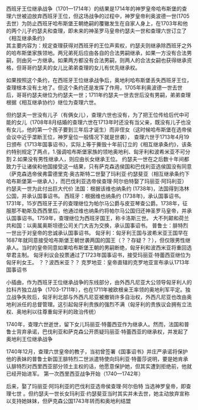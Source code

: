 西班牙王位继承战争（1701—1714年）的结果是1714年的神罗皇帝哈布斯堡的查理六世被迫放弃西班牙王位，但这场战争的过程中，神罗皇帝利奥波德一世(1705去世）为防止西班牙哈布斯堡王朝绝嗣的覆辙发生在自家人身上，在1703年和他的两个儿子约瑟夫和查理，即未来的神圣罗马皇帝约瑟夫一世和查理六世订立了《相互继承条约》\
其主要内容为：规定查理获得对西班牙的王位声索权，约瑟夫则继承除西班牙之外的哈布斯堡家族领地。两兄弟死后应由各自的合法男嗣继承，如果一方没有合法男嗣，则由另一方继承。如果两方都没有合法男嗣，则两人的合法女嗣也获得继承资格，但哥哥约瑟夫的女儿比弟弟查理的女儿有优先继承权。

如果按照这个条约，在西班牙王位继承战争后，奥地利哈布斯堡丢失西班牙王位，查理根本没有土地了。但这个条约还是发挥了作用，1705年利奥波德一世去世后，哥哥约瑟夫继位为约瑟夫一世；1711年约瑟夫一世去世后没有男嗣，弟弟查理根据《相互继承协约》继位为查理六世。

但约瑟夫一世没有儿子（有俩女儿），查理六世也没有，为了把王位传给后代中可能的女儿（1708年8月结婚的查理六世在1713年时还没有当父亲，既没有儿子也没有女儿，他的第一个孩子要到三年后才诞生）而非侄女（这时候哈布斯堡在选帝侯会议中近乎垄断王位，神罗皇位一般情况下就是世袭）， 查理六世于1713年4月19日颁布《1713年国事诏书》，实际上等于撕毁十年前订立的《相互继承条约》，该条约特别规定了两点，1.强调哈布斯堡家族的领地奥地利、匈牙利和波希米亚不可分割 2.如果没有男性继承人，则应由长女继承王位。
约瑟夫一世在之后数十年间都致力于让诸侯和他国接受这一结果，只有萨克森选侯国和巴伐利亚选侯国没有同意（萨克森选帝侯弗雷德里克·奥古斯特二世娶了玛利亚·约瑟斐亚（相互继承条约下哈布斯堡第一继承人），而巴伐利亚选帝侯查理·阿尔伯特娶了玛丽亚·阿玛利亚）
约瑟夫一世为此付出巨大代价
法国：根据该维也纳条约 (1738年)，法国得到洛林公国，并承认国事诏书。
西班牙：根据维也纳条约 (1738年)，承认国事诏书。 1731年，15岁西班牙王子的查理继位为帕尔马公爵与皮亚琴查公爵。1738年，征服那不勒斯及西西里后，他通过维也纳条约将帕尔马公国归还神圣罗马皇帝，并承认国事诏书。1759年，查理继位为西班牙国王，称卡洛斯三世。
大不列颠和荷兰共和国：以奥属奥斯坦德公司关门大吉为交换，承认国事诏书。
普鲁士：腓特烈一世出于对皇帝的忠诚承认国事诏书。
匈牙利：匈牙利王国与波希米亚王国早在1687年就同意接受哈布斯堡王朝世袭两国的国王（？？存疑？？），但仅限男性继承人。当时的皇帝同意如果哈布斯堡王朝的男嗣断绝，匈牙利和波西米亚将重回选举君主制。 匈牙利议会投票通过了1723年国事诏书，接受玛丽亚·特蕾西亚继位为匈牙利女王。
？？波西米亚？？
克罗地亚：皇帝直辖的克罗地亚宣布承认1713年国事诏书

小插曲，作为西班牙王位继承战争的东线部分，由外西凡尼亚大公领导匈牙利人的拉科齐独立战争（1703-1711年），也在1711年被欧根亲王率领的奥地利军平定。独立战争失败后，匈牙利北部与外西凡尼亚被撤销许多自治权，外西凡尼亚也改由奥地利派任的总督管理。这引起匈牙利贵族的强烈不满（匈牙利的贵族议会拥有立法权、奥地利以往尊重匈牙利的政治传统） 

1740年，查理六世逝世，留下女儿玛丽亚·特蕾西亚作为继承人。然而，法国和普鲁士背弃承诺，巴伐利亚和萨克森公开质疑玛丽亚·特蕾西亚的继承权，并发起了奥地利王位继承战争

1740年12月，查理六世皇帝的教子，当初曾签署《国事诏书》并庄严承诺将保护他的表妹的普鲁士新国王腓特烈二世派遣特使向玛利亚·特蕾莎说明，要是她肯承认腓特烈对西里西亚部分领土主权的话，他愿意保护她，但其实遭到拒绝前，他就已经开始进军。
第一次西里西亚战争开始（1740—1742年）

后来，娶了玛丽亚·阿玛利亚的巴伐利亚选帝侯查理·阿尔伯特 当选神罗皇帝，即查理七世 。但约瑟夫一世长女玛利亚·约瑟斐亚当时其实并未去世，她主动放弃宣称以支持她妹妹，但萨克森公国1743年转而和奥地利结盟
